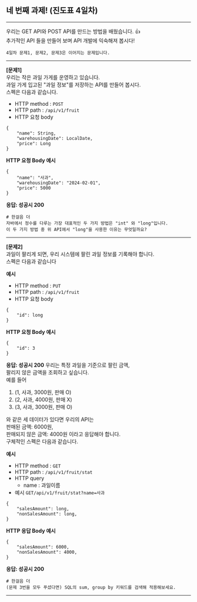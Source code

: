 ## 네 번째 과제! (진도표 4일차)

---
우리는 GET API와 POST API를 만드는 방법을 배웠습니다. 👍  
추가적인 API 들을 만들어 보며 API 개발에 익숙해져 봅시다!

``` 4일차 문제1, 문제2, 문제3은 이어지는 문제입니다. ```

---
**[문제1]**  
우리는 작은 과일 가게를 운영하고 있습니다.  
과일 가게 입고된 "과일 정보"를 저장하는 API를 만들어 봅시다.  
스펙은 다음과 같습니다.

- HTTP method : ```POST```
- HTTP path : ```/api/v1/fruit```
- HTTP 요청 body

```
{
    "name": String,
    "warehousingDate": LocalDate,
    "price": Long
}
```

**HTTP 요청 Body 예시**

```
{
    "name": "사과",
    "warehousingDate": "2024-02-01",
    "price": 5000
}
```

**응답: 성공시 200**

```
# 한걸음 더
자바에서 정수를 다루는 가장 대표적인 두 가지 방법은 "int" 와 "long"입니다.
이 두 가지 방법 중 위 API에서 "long"을 사용한 이유는 무엇일까요?
```

---
**[문제2]**  
과일이 팔리게 되면, 우리 시스템에 팔린 과일 정보를 기록해야 합니다.  
스펙은 다음과 같습니다

**예시**

- HTTP method : ```PUT```
- HTTP path : ```/api/v1/fruit```
- HTTP 요청 body

```
{
    "id": long
}
```

**HTTP 요청 Body 예시**

```
{
    "id": 3
}
```

**응답: 성공시 200**
우리는 특정 과일을 기준으로 팔린 금액,  
팔리지 않은 금액을 조회하고 싶습니다.  
예를 들어

1. (1, 사과, 3000원, 판매 O)
2. (2, 사과, 4000원, 판매 X)
3. (3, 사과, 3000원, 판매 O)

와 같은 세 데이터가 있다면 우리의 API는  
판매된 금액: 6000원,  
판매되지 않은 금액: 4000원 이라고 응답해야 합니다.  
구체적인 스펙은 다음과 같습니다.

**예시**

- HTTP method : ```GET```
- HTTP path : ```/api/v1/fruit/stat```
- HTTP query
    - name : 과일이름
- 예시 ```GET/api/v1/fruit/stat?name=사과```

```
{
    "salesAmount": long,
    "nonSalesAmount": long,
}
```

**HTTP 응답 Body 예시**

```
{
    "salesAmount": 6000,
    "nonSalesAmount": 4000,
}
```

**응답: 성공시 200**

```
# 한걸음 더
(문제 3번을 모두 푸셨다면) SQL의 sum, group by 키워드를 검색해 적용해보세요.
```

---